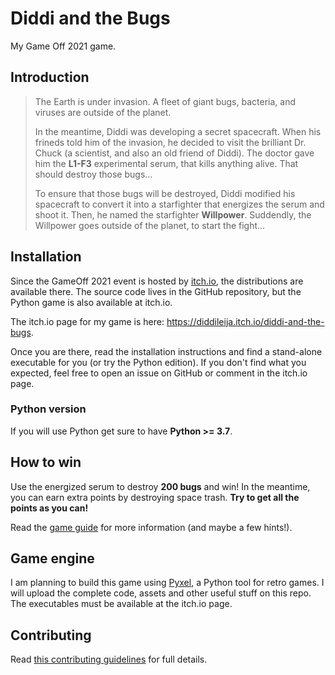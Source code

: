 # Diddi and the Bugs

My Game Off 2021 game.

## Introduction

> The Earth is under invasion. A fleet of giant bugs, bacteria, and viruses are
> outside of the planet.
>
> In the meantime, Diddi was developing a secret spacecraft. When his frineds told him of
> the invasion, he decided to visit the brilliant Dr. Chuck (a scientist, and also
> an old friend of Diddi). The doctor gave him the **L1-F3** experimental serum, that kills anything
> alive. That should destroy those bugs...
>
> To ensure that those bugs will be destroyed, Diddi modified his spacecraft to convert it into a
> starfighter that energizes the serum and shoot it. Then, he named the starfighter **Willpower**.
> Suddendly, the Willpower goes outside of the planet, to start the fight...

## Installation

Since the GameOff 2021 event is hosted by [itch.io](https://itch.io), the distributions are available there. The source
code lives in the GitHub repository, but the Python game is also available at itch.io.

The itch.io page for my game is here: https://diddileija.itch.io/diddi-and-the-bugs.

Once you are there, read the installation instructions and find a stand-alone executable for you (or try the Python edition).
If you don't find what you expected, feel free to open an issue on GitHub or comment in the itch.io page.

### Python version

If you will use Python get sure to have **Python >= 3.7**.

## How to win

Use the energized serum to destroy **200 bugs** and win! In the meantime, you can earn extra points
by destroying space trash. **Try to get all the points as you can!**

Read the [game guide](https://github.com/DiddiLeija/diddi-and-the-bugs/blob/main/guide.md) for more information (and maybe a few hints!).

## Game engine

I am planning to build this game using [Pyxel](https://github.com/kitao/pyxel), a Python tool for retro games. I will upload the complete code,
assets and other useful stuff on this repo. The executables must be available at the itch.io page.

## Contributing

Read [this contributing guidelines](https://github.com/DiddiLeija/diddi-and-the-bugs/blob/main/CONTRIBUTING.md) for full details.
